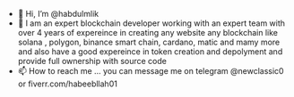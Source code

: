 - 👋 Hi, I’m @habdulmlik
- 👀 I am an expert blockchain developer working with an expert team with over 4 years of expereince in creating any website any blockchain like solana , polygon, binance smart chain, cardano, matic and mamy more and also have a good expereince in token creation and depolyment and provide full ownership with source code
- 📫 How to reach me ... you can message me on telegram @newclassic0 or fiverr.com/habeebllah01 
